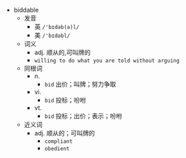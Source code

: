 - biddable
  - 发音
    - 英 `/'bɪdəb(ə)l/`
    - 美 `/'bɪdəbl/`
  - 词义
    - adj. 顺从的,可叫牌的
    - `willing to do what you are told without arguing`
  - 同根词
    - n.
      - `bid` 出价；叫牌；努力争取
    - vi.
      - `bid` 投标；吩咐
    - vt.
      - `bid` 投标；出价；表示；吩咐
  - 近义词
    - adj. 顺从的；可叫牌的
      - `compliant`
      - `obedient`
